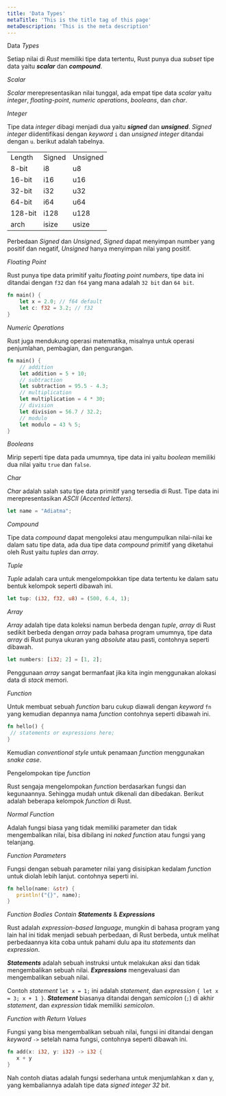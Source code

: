 ```yaml
---
title: 'Data Types'
metaTitle: 'This is the title tag of this page'
metaDescription: 'This is the meta description'
---
```


Data _Types_

Setiap nilai di _Rust_ memiliki tipe data tertentu, Rust punya dua _subset_ tipe data yaitu **_scalar_** dan **_compound_**.

_Scalar_

_Scalar_ merepresentasikan nilai tunggal, ada empat tipe data _scalar_ yaitu _integer_, _floating-point_, _numeric operations_, _booleans_, dan _char_.

_Integer_

Tipe data _integer_ dibagi menjadi dua yaitu **_signed_** dan **_unsigned_**. _Signed integer_ diidentifikasi dengan _keyword_ `i`  dan _unsigned integer_ ditandai dengan  `u`. berikut adalah tabelnya.

<table>
  <tr>
   <td>Length
   </td>
   <td>Signed
   </td>
   <td>Unsigned
   </td>
  </tr>
  <tr>
   <td>8-bit
   </td>
   <td>i8
   </td>
   <td>u8
   </td>
  </tr>
  <tr>
   <td>16-bit
   </td>
   <td>i16
   </td>
   <td>u16
   </td>
  </tr>
  <tr>
   <td>32-bit
   </td>
   <td>i32
   </td>
   <td>u32
   </td>
  </tr>
  <tr>
   <td>64-bit
   </td>
   <td>i64
   </td>
   <td>u64
   </td>
  </tr>
  <tr>
   <td>128-bit
   </td>
   <td>i128
   </td>
   <td>u128
   </td>
  </tr>
  <tr>
   <td>arch
   </td>
   <td>isize
   </td>
   <td>usize
   </td>
  </tr>
</table>

Perbedaan _Signed_ dan _Unsigned_, _Signed_ dapat menyimpan number yang positif dan negatif, _Unsigned_ hanya menyimpan nilai yang positif.

_Floating Point_

Rust punya tipe data primitif yaitu _floating point numbers_, tipe data ini ditandai dengan `f32` dan `f64` yang mana adalah `32 bit` dan `64 bit`.

```rust
fn main() {
	let x = 2.0; // f64 default
	let c: f32 = 3.2; // f32
}
```

_Numeric Operations_

Rust juga mendukung operasi matematika, misalnya untuk operasi penjumlahan, pembagian, dan pengurangan.

```rust
fn main() {
    // addition
    let addition = 5 + 10;
    // subtraction
    let subtraction = 95.5 - 4.3;
    // multiplication
    let multiplication = 4 * 30;
    // division
    let division = 56.7 / 32.2;
    // modulo
    let modulo = 43 % 5;
}
```

_Booleans_

Mirip seperti tipe data pada umumnya, tipe data ini yaitu _boolean_ memiliki dua nilai yaitu `true` dan `false`.

_Char_

_Char_ adalah salah satu tipe data primitif yang tersedia di Rust. Tipe data ini merepresentasikan _ASCII (Accented letters)_. 

```rust
let name = "Adiatma";
```

_Compound_

Tipe data _compound_ dapat mengoleksi atau mengumpulkan nilai-nilai ke dalam satu tipe data, ada dua tipe data _compound_ primitif yang diketahui oleh Rust yaitu _tuples_ dan _array_.

_Tuple_

_Tuple_ adalah cara untuk mengelompokkan tipe data tertentu ke dalam satu bentuk kelompok seperti dibawah ini.

```rust
let tup: (i32, f32, u8) = (500, 6.4, 1); 
```

_Array_

_Array_ adalah tipe data koleksi namun berbeda dengan _tuple_, _array_ di Rust sedikit berbeda dengan _array_ pada bahasa program umumnya, tipe data _array_ di Rust punya ukuran yang _absolute_ atau pasti, contohnya seperti dibawah.


```rust
let numbers: [i32; 2] = [1, 2];
```

Penggunaan _array_ sangat bermanfaat jika kita ingin menggunakan alokasi data di _stack_ memori.

_Function_

Untuk membuat sebuah _function_ baru cukup diawali dengan _keyword_ `fn` yang kemudian depannya nama _function_ contohnya seperti dibawah ini.

```rust
fn hello() {
 // statements or expressions here;
}
```

Kemudian _conventional style_ untuk penamaan _function_ menggunakan _snake case_.

Pengelompokan tipe _function_

Rust sengaja mengelompokan _function_ berdasarkan fungsi dan kegunaannya. Sehingga mudah untuk dikenali dan dibedakan. Berikut adalah beberapa kelompok _function_ di Rust.


_Normal Function_

Adalah fungsi biasa yang tidak memiliki parameter dan tidak mengembalikan nilai, bisa dibilang ini _naked function_ atau fungsi yang telanjang.


_Function Parameters_

Fungsi dengan sebuah parameter nilai yang disisipkan kedalam _function_ untuk diolah lebih lanjut. contohnya seperti ini.

```rust
fn hello(name: &str) {
   println!("{}", name);
}
```

_Function Bodies Contain **Statements**_ & **_Expressions_**

Rust adalah _expression-based language_, mungkin di bahasa program yang lain hal ini tidak menjadi sebuah perbedaan, di Rust berbeda, untuk melihat perbedaannya kita coba untuk pahami dulu apa itu _statements_ dan _expression_.

**_Statements_** adalah sebuah instruksi untuk melakukan aksi dan tidak mengembalikan sebuah nilai. **_Expressions_** mengevaluasi dan mengembalikan sebuah nilai.

Contoh _statement_ `let x = 1;` ini adalah _statement_, dan _expression_ `{ let x = 3; x + 1 }`. **_Statement_** biasanya ditandai dengan _semicolon_ (`;`) di akhir _statement_, dan _expression_ tidak memiliki _semicolon_.


_Function with Return Values_

Fungsi yang bisa mengembalikan sebuah nilai, fungsi ini ditandai dengan _keyword_ `->` setelah nama fungsi, contohnya seperti dibawah ini.

```rust
fn add(x: i32, y: i32) -> i32 {
   x + y
}
```

Nah contoh diatas adalah fungsi sederhana untuk menjumlahkan x dan y, yang kembaliannya adalah tipe data _signed integer 32 bit_.
